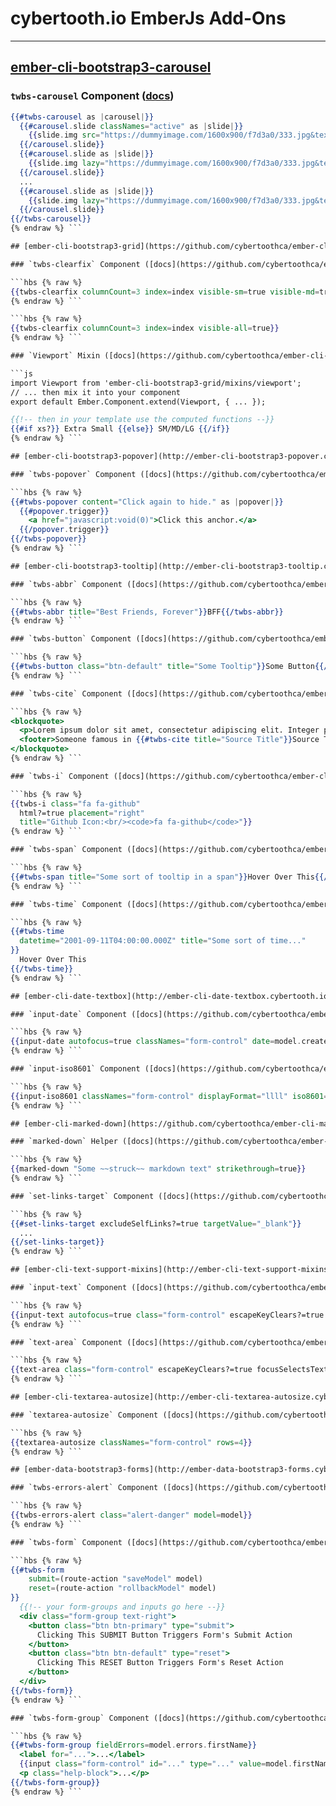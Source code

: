 # cybertooth.io EmberJs Add-Ons
----

## [ember-cli-bootstrap3-carousel](http://ember-cli-bootstrap3-carousel.cybertooth.io)

### `twbs-carousel` Component ([docs](https://github.com/cybertoothca/ember-cli-bootstrap3-carousel#components))

```hbs {% raw %}
{{#twbs-carousel as |carousel|}}
  {{#carousel.slide classNames="active" as |slide|}}
    {{slide.img src="https://dummyimage.com/1600x900/f7d3a0/333.jpg&text=Slide+1" alt="A slide image."}}
  {{/carousel.slide}}
  {{#carousel.slide as |slide|}}
    {{slide.img lazy="https://dummyimage.com/1600x900/f7d3a0/333.jpg&text=Slide+2" alt="A slide image."}}
  {{/carousel.slide}}
  ...
  {{#carousel.slide as |slide|}}
    {{slide.img lazy="https://dummyimage.com/1600x900/f7d3a0/333.jpg&text=Slide+5" alt="A slide image."}}
  {{/carousel.slide}}
{{/twbs-carousel}}
{% endraw %} ```

## [ember-cli-bootstrap3-grid](https://github.com/cybertoothca/ember-cli-bootstrap3-grid)

### `twbs-clearfix` Component ([docs](https://github.com/cybertoothca/ember-cli-bootstrap3-grid/blob/master/README.md#twbs-clearfix))

```hbs {% raw %}
{{twbs-clearfix columnCount=3 index=index visible-sm=true visible-md=true visible-lg=true}}
{% endraw %} ```

```hbs {% raw %}
{{twbs-clearfix columnCount=3 index=index visible-all=true}}
{% endraw %} ```

### `Viewport` Mixin ([docs](https://github.com/cybertoothca/ember-cli-bootstrap3-grid/blob/master/README.md#viewport))

```js
import Viewport from 'ember-cli-bootstrap3-grid/mixins/viewport';
// ... then mix it into your component
export default Ember.Component.extend(Viewport, { ... });
```

```hbs {% raw %}
{{!-- then in your template use the computed functions --}}
{{#if xs?}} Extra Small {{else}} SM/MD/LG {{/if}}
{% endraw %} ```

## [ember-cli-bootstrap3-popover](http://ember-cli-bootstrap3-popover.cybertooth.io) ![GitHub version](http://badge.fury.io/gh/cybertoothca%2Fember-cli-bootstrap3-popover.svg)

### `twbs-popover` Component ([docs](https://github.com/cybertoothca/ember-cli-bootstrap3-popover#twbs-popover))

```hbs {% raw %}
{{#twbs-popover content="Click again to hide." as |popover|}}
  {{#popover.trigger}}
    <a href="javascript:void(0)">Click this anchor.</a>
  {{/popover.trigger}}
{{/twbs-popover}}
{% endraw %} ```

## [ember-cli-bootstrap3-tooltip](http://ember-cli-bootstrap3-tooltip.cybertooth.io) ![GitHub version](http://badge.fury.io/gh/cybertoothca%2Fember-cli-bootstrap3-tooltip.svg)

### `twbs-abbr` Component ([docs](https://github.com/cybertoothca/ember-cli-bootstrap3-tooltip#twbs-abbr-titlesome-tooltip-value))

```hbs {% raw %}
{{#twbs-abbr title="Best Friends, Forever"}}BFF{{/twbs-abbr}}
{% endraw %} ```

### `twbs-button` Component ([docs](https://github.com/cybertoothca/ember-cli-bootstrap3-tooltip#twbs-button-classbtn-default-titlesome-tooltip-value))

```hbs {% raw %}
{{#twbs-button class="btn-default" title="Some Tooltip"}}Some Button{{/twbs-button}}
{% endraw %} ```

### `twbs-cite` Component ([docs](https://github.com/cybertoothca/ember-cli-bootstrap3-tooltip#twbs-cite-titlesome-tooltip-value))

```hbs {% raw %}
<blockquote>
  <p>Lorem ipsum dolor sit amet, consectetur adipiscing elit. Integer posuere erat a ante.</p>
  <footer>Someone famous in {{#twbs-cite title="Source Title"}}Source Title{{/twbs-cite}}</footer>
</blockquote>
{% endraw %} ```

### `twbs-i` Component ([docs](https://github.com/cybertoothca/ember-cli-bootstrap3-tooltip#twbs-i-titlesome-tooltip-value))

```hbs {% raw %}
{{twbs-i class="fa fa-github"
  html?=true placement="right"
  title="Github Icon:<br/><code>fa fa-github</code>"}}
{% endraw %} ```

### `twbs-span` Component ([docs](https://github.com/cybertoothca/ember-cli-bootstrap3-tooltip#twbs-span-titlesome-tooltip-value))

```hbs {% raw %}
{{#twbs-span title="Some sort of tooltip in a span"}}Hover Over This{{/twbs-span}}
{% endraw %} ```

### `twbs-time` Component ([docs](https://github.com/cybertoothca/ember-cli-bootstrap3-tooltip#twbs-time-datetime2001-09-11t040000000z-titlesome-tooltip-value))

```hbs {% raw %}
{{#twbs-time
  datetime="2001-09-11T04:00:00.000Z" title="Some sort of time..."
}}
  Hover Over This
{{/twbs-time}}
{% endraw %} ```

## [ember-cli-date-textbox](http://ember-cli-date-textbox.cybertooth.io) ![GitHub version](http://badge.fury.io/gh/cybertoothca%2Fember-cli-date-textbox.svg)

### `input-date` Component ([docs](https://github.com/cybertoothca/ember-cli-date-textbox#input-date))

```hbs {% raw %}
{{input-date autofocus=true classNames="form-control" date=model.createdAt displayFormat="LLLL"}}
{% endraw %} ```

### `input-iso8601` Component ([docs](https://github.com/cybertoothca/ember-cli-date-textbox#input-iso8601))

```hbs {% raw %}
{{input-iso8601 classNames="form-control" displayFormat="llll" iso8601="2017-07-01T00:00:00.000Z"}}
{% endraw %} ```

## [ember-cli-marked-down](https://github.com/cybertoothca/ember-cli-marked-down) ![GitHub version](http://badge.fury.io/gh/cybertoothca%2Fember-cli-marked-down.svg)

### `marked-down` Helper ([docs](https://github.com/cybertoothca/ember-cli-marked-down#marked-down-some-__markdown__-text))

```hbs {% raw %}
{{marked-down "Some ~~struck~~ markdown text" strikethrough=true}}
{% endraw %} ```

### `set-links-target` Component ([docs](https://github.com/cybertoothca/ember-cli-marked-down#set-links-target))

```hbs {% raw %}
{{#set-links-target excludeSelfLinks?=true targetValue="_blank"}}
  ...
{{/set-links-target}}
{% endraw %} ```

## [ember-cli-text-support-mixins](http://ember-cli-text-support-mixins.cybertooth.io) ![GitHub version](http://badge.fury.io/gh/cybertoothca%2Fember-cli-text-field-mixins.svg)

### `input-text` Component ([docs](https://github.com/cybertoothca/ember-cli-text-support-mixins#input-text))

```hbs {% raw %}
{{input-text autofocus=true class="form-control" escapeKeyClears?=true focusSelectsText?=true value=model.firstName}}
{% endraw %} ```

### `text-area` Component ([docs](https://github.com/cybertoothca/ember-cli-text-support-mixins#text-area))

```hbs {% raw %}
{{text-area class="form-control" escapeKeyClears?=true focusSelectsText?=true ctrlEnterSubmitsForm?=true value=model.notes}}
{% endraw %} ```

## [ember-cli-textarea-autosize](http://ember-cli-textarea-autosize.cybertooth.io) ![GitHub version](http://badge.fury.io/gh/cybertoothca%2Fember-cli-textarea-autosize.svg)

### `textarea-autosize` Component ([docs](https://github.com/cybertoothca/ember-cli-textarea-autosize#usage))

```hbs {% raw %}
{{textarea-autosize classNames="form-control" rows=4}}
{% endraw %} ```

## [ember-data-bootstrap3-forms](http://ember-data-bootstrap3-forms.cybertooth.io/) ![GitHub version](http://badge.fury.io/gh/cybertoothca%2Fember-data-bootstrap3-forms.svg)

### `twbs-errors-alert` Component ([docs](https://github.com/cybertoothca/ember-data-bootstrap3-forms#twbs-errors-alert))

```hbs {% raw %}
{{twbs-errors-alert class="alert-danger" model=model}}
{% endraw %} ```

### `twbs-form` Component ([docs](https://github.com/cybertoothca/ember-data-bootstrap3-forms#twbs-form))

```hbs {% raw %}
{{#twbs-form
    submit=(route-action "saveModel" model)
    reset=(route-action "rollbackModel" model)
}}
  {{!-- your form-groups and inputs go here --}}
  <div class="form-group text-right">
    <button class="btn btn-primary" type="submit">
      Clicking This SUBMIT Button Triggers Form's Submit Action
    </button>
    <button class="btn btn-default" type="reset">
      Clicking This RESET Button Triggers Form's Reset Action
    </button>
  </div>
{{/twbs-form}}
{% endraw %} ```

### `twbs-form-group` Component ([docs](https://github.com/cybertoothca/ember-data-bootstrap3-forms#twbs-form-group))

```hbs {% raw %}
{{#twbs-form-group fieldErrors=model.errors.firstName}}
  <label for="...">...</label>
  {{input class="form-control" id="..." type="..." value=model.firstName}}
  <p class="help-block">...</p>
{{/twbs-form-group}}
{% endraw %} ```

